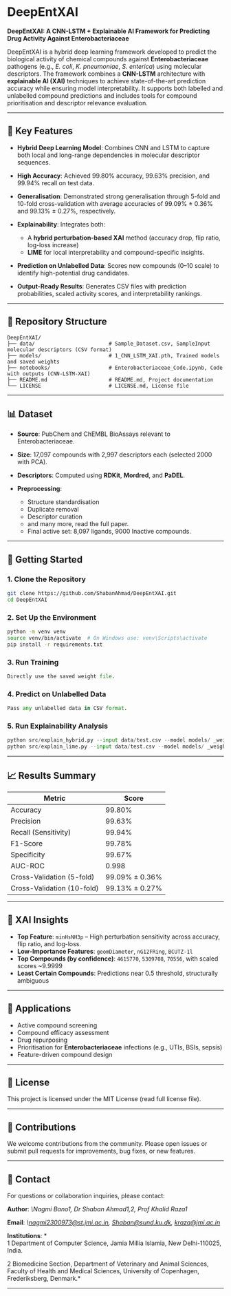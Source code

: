 # DeepEntXAI

**DeepEntXAI: A CNN-LSTM + Explainable AI Framework for Predicting Drug Activity Against Enterobacteriaceae**

DeepEntXAI is a hybrid deep learning framework developed to predict the biological activity of chemical compounds against **Enterobacteriaceae** pathogens (e.g., *E. coli*, *K. pneumoniae*, *S. enterica*) using molecular descriptors. The framework combines a **CNN-LSTM** architecture with **explainable AI (XAI)** techniques to achieve state-of-the-art prediction accuracy while ensuring model interpretability. It supports both labelled and unlabelled compound predictions and includes tools for compound prioritisation and descriptor relevance evaluation.

---

## 📌 Key Features

* **Hybrid Deep Learning Model**: Combines CNN and LSTM to capture both local and long-range dependencies in molecular descriptor sequences.
* **High Accuracy**: Achieved 99.80% accuracy, 99.63% precision, and 99.94% recall on test data.
* **Generalisation**: Demonstrated strong generalisation through 5-fold and 10-fold cross-validation with average accuracies of 99.09% ± 0.36% and 99.13% ± 0.27%, respectively.
* **Explainability**: Integrates both:

  * A **hybrid perturbation-based XAI** method (accuracy drop, flip ratio, log-loss increase)
  * **LIME** for local interpretability and compound-specific insights.
* **Prediction on Unlabelled Data**: Scores new compounds (0–10 scale) to identify high-potential drug candidates.
* **Output-Ready Results**: Generates CSV files with prediction probabilities, scaled activity scores, and interpretability rankings.

---

## 📂 Repository Structure

```
DeepEntXAI/
├── data/                        # Sample_Dataset.csv, SampleInput molecular descriptors (CSV format)
├── models/                      # 1_CNN_LSTM_XAI.pth, Trained models and saved weights
├── notebooks/                   # Enterobacteriaceae_Code.ipynb, Code with outputs (CNN-LSTM-XAI)
├── README.md                    # README.md, Project documentation
└── LICENSE                      # LICENSE.md, License file
```

---

## 📊 Dataset

* **Source**: PubChem and ChEMBL BioAssays relevant to Enterobacteriaceae.
* **Size**: 17,097 compounds with 2,997 descriptors each (selected 2000 with PCA).
* **Descriptors**: Computed using **RDKit**, **Mordred**, and **PaDEL**.
* **Preprocessing**:

  * Structure standardisation
  * Duplicate removal
  * Descriptor curation
  * and many more, read the full paper. 
  * Final active set: 8,097 ligands, 9000 Inactive compounds. 

---

## 🚀 Getting Started

### 1. Clone the Repository

```bash
git clone https://github.com/ShabanAhmad/DeepEntXAI.git 
cd DeepEntXAI
```

### 2. Set Up the Environment

```bash
python -m venv venv
source venv/bin/activate  # On Windows use: venv\Scripts\activate
pip install -r requirements.txt
```

### 3. Run Training

```python
Directly use the saved weight file.
```

### 4. Predict on Unlabelled Data

```python
Pass any unlabelled data in CSV format. 
```

### 5. Run Explainability Analysis

```python
python src/explain_hybrid.py --input data/test.csv --model models/ _weights.h5
python src/explain_lime.py --input data/test.csv --model models/ _weights.h5
```

---

## 📈 Results Summary

| Metric                     | Score          |
| -------------------------- | -------------- |
| Accuracy                   | 99.80%         |
| Precision                  | 99.63%         |
| Recall (Sensitivity)       | 99.94%         |
| F1-Score                   | 99.78%         |
| Specificity                | 99.67%         |
| AUC-ROC                    | 0.998          |
| Cross-Validation (5-fold)  | 99.09% ± 0.36% |
| Cross-Validation (10-fold) | 99.13% ± 0.27% |

---

## 🧠 XAI Insights

* **Top Feature**: `minHsNH3p` – High perturbation sensitivity across accuracy, flip ratio, and log-loss.
* **Low-Importance Features**: `geomDiameter`, `nG12FRing`, `BCUTZ-1l`
* **Top Compounds (by confidence)**: `4615770`, `5309708`, `70556`, with scaled scores \~9.9999
* **Least Certain Compounds**: Predictions near 0.5 threshold, structurally ambiguous

---

## 🧪 Applications

* Active compound screening
* Compound efficacy assessment
* Drug repurposing
* Prioritisation for **Enterobacteriaceae** infections (e.g., UTIs, BSIs, sepsis)
* Feature-driven compound design

---

## 📜 License

This project is licensed under the MIT License (read full license file).

---

## 🤝 Contributions

We welcome contributions from the community. Please open issues or submit pull requests for improvements, bug fixes, or new features.

---

## 📧 Contact

For questions or collaboration inquiries, please contact:

**Author**: *\Nagmi Bano1, Dr Shaban Ahmad1,2, Prof Khalid Raza1*

**Email**: *\nagmi2300973@st.jmi.ac.in, Shaban@sund.ku.dk, kraza@jmi.ac.in*

**Institutions**: *\
1 Department of Computer Science, Jamia Millia Islamia, New Delhi-110025, India.

2 Biomedicine Section, Department of Veterinary and Animal Sciences, Faculty of Health and Medical Sciences, University of Copenhagen, Frederiksberg, Denmark.*

---
